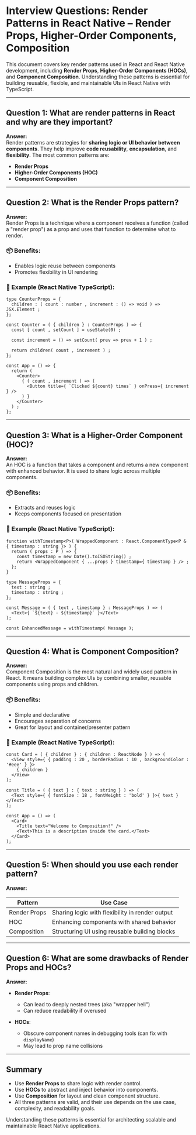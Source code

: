 # Interview Questions: Render Patterns in React Native – Render Props, Higher-Order Components, Composition

This document covers key render patterns used in React and React Native development, including **Render Props**, **Higher-Order Components (HOCs)**, and **Component Composition**. Understanding these patterns is essential for building reusable, flexible, and maintainable UIs in React Native with TypeScript.

---

## Question 1: What are render patterns in React and why are they important?

**Answer:**  
Render patterns are strategies for **sharing logic or UI behavior between components**. They help improve **code reusability**, **encapsulation**, and **flexibility**. The most common patterns are:

- **Render Props**
- **Higher-Order Components (HOC)**
- **Component Composition**

---

## Question 2: What is the Render Props pattern?

**Answer:**  
Render Props is a technique where a component receives a function (called a "render prop") as a prop and uses that function to determine what to render.

### 📦 Benefits:
- Enables logic reuse between components
- Promotes flexibility in UI rendering

### 🧪 Example (React Native TypeScript):

```tsx
type CounterProps = {
  children : ( count : number , increment : () => void ) => JSX.Element ;
};

const Counter = ( { children } : CounterProps ) => {
  const [ count , setCount ] = useState(0) ;

  const increment = () => setCount( prev => prev + 1 ) ;

  return children( count , increment ) ;
};
```

```tsx
const App = () => {
  return (
    <Counter>
      { ( count , increment ) => (
        <Button title={ `Clicked ${count} times` } onPress={ increment } />
      ) }
    </Counter>
  ) ;
};
```

---

## Question 3: What is a Higher-Order Component (HOC)?

**Answer:**  
An HOC is a function that takes a component and returns a new component with enhanced behavior. It is used to share logic across multiple components.

### 📦 Benefits:
- Extracts and reuses logic
- Keeps components focused on presentation

### 🧪 Example (React Native TypeScript):

```tsx
function withTimestamp<P>( WrappedComponent : React.ComponentType<P & { timestamp : string }> ) {
  return ( props : P ) => {
    const timestamp = new Date().toISOString() ;
    return <WrappedComponent { ...props } timestamp={ timestamp } /> ;
  };
}

type MessageProps = {
  text : string ;
  timestamp : string ;
};

const Message = ( { text , timestamp } : MessageProps ) => (
  <Text>{ `${text} - ${timestamp}` }</Text>
);

const EnhancedMessage = withTimestamp( Message );
```

---

## Question 4: What is Component Composition?

**Answer:**  
Component Composition is the most natural and widely used pattern in React. It means building complex UIs by combining smaller, reusable components using props and children.

### 📦 Benefits:
- Simple and declarative
- Encourages separation of concerns
- Great for layout and container/presenter pattern

### 🧪 Example (React Native TypeScript):

```tsx
const Card = ( { children } : { children : ReactNode } ) => (
  <View style={ { padding : 20 , borderRadius : 10 , backgroundColor : '#eee' } }>
    { children }
  </View>
);

const Title = ( { text } : { text : string } ) => (
  <Text style={ { fontSize : 18 , fontWeight : 'bold' } }>{ text }</Text>
);

const App = () => (
  <Card>
    <Title text="Welcome to Composition!" />
    <Text>This is a description inside the card.</Text>
  </Card>
);
```

---

## Question 5: When should you use each render pattern?

**Answer:**

| Pattern           | Use Case                                      |
|------------------|-----------------------------------------------|
| Render Props      | Sharing logic with flexibility in render output |
| HOC               | Enhancing components with shared behavior     |
| Composition       | Structuring UI using reusable building blocks |

---

## Question 6: What are some drawbacks of Render Props and HOCs?

**Answer:**

- **Render Props**:
  - Can lead to deeply nested trees (aka "wrapper hell")
  - Can reduce readability if overused

- **HOCs**:
  - Obscure component names in debugging tools (can fix with `displayName`)
  - May lead to prop name collisions

---

## Summary

- Use **Render Props** to share logic with render control.
- Use **HOCs** to abstract and inject behavior into components.
- Use **Composition** for layout and clean component structure.
- All three patterns are valid, and their use depends on the use case, complexity, and readability goals.

Understanding these patterns is essential for architecting scalable and maintainable React Native applications.
